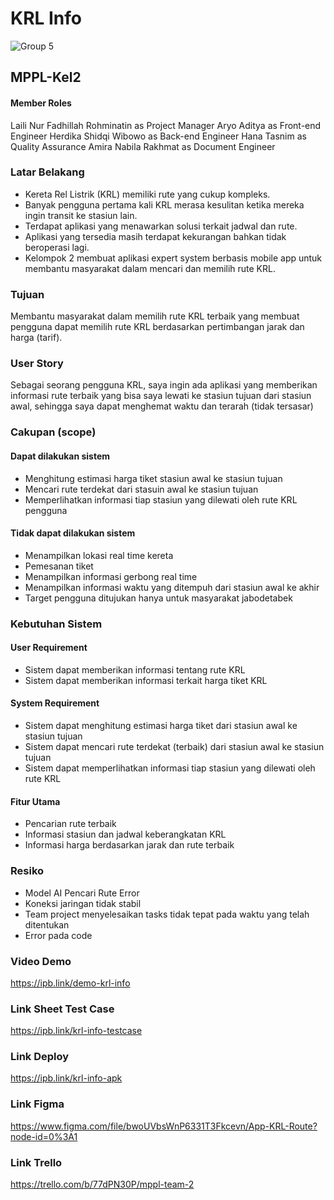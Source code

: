 # KRL Info
![Group 5](https://user-images.githubusercontent.com/79049671/204574429-41a8dd92-7042-49ce-8eaa-90cce9ba58f6.png)

## MPPL-Kel2
#### Member Roles
Laili Nur Fadhillah Rohminatin as Project Manager
Aryo Aditya as Front-end Engineer
Herdika Shidqi Wibowo as Back-end Engineer
Hana Tasnim as Quality Assurance
Amira Nabila Rakhmat as Document Engineer

### Latar Belakang
- Kereta Rel Listrik (KRL) memiliki rute yang cukup kompleks.
- Banyak pengguna pertama kali KRL merasa kesulitan ketika mereka ingin transit ke stasiun lain. 
- Terdapat aplikasi yang menawarkan solusi terkait jadwal dan rute.
- Aplikasi yang tersedia masih terdapat kekurangan bahkan tidak beroperasi lagi.
- Kelompok 2 membuat aplikasi expert system berbasis mobile app untuk membantu masyarakat dalam mencari dan memilih rute KRL.

### Tujuan
Membantu masyarakat dalam memilih rute KRL terbaik yang membuat pengguna dapat memilih rute KRL berdasarkan pertimbangan jarak dan harga (tarif).

### User Story
Sebagai seorang pengguna KRL, saya ingin ada aplikasi yang memberikan informasi rute terbaik yang bisa saya lewati ke stasiun tujuan dari stasiun awal, sehingga saya dapat menghemat waktu dan terarah (tidak tersasar)

### Cakupan (scope)
#### Dapat dilakukan sistem
- Menghitung estimasi harga tiket stasiun awal ke stasiun tujuan
- Mencari rute terdekat dari stasuin awal ke stasiun tujuan
- Memperlihatkan informasi tiap stasiun yang dilewati oleh rute KRL pengguna

#### Tidak dapat dilakukan sistem
- Menampilkan lokasi real time kereta
- Pemesanan tiket
- Menampilkan informasi gerbong real time
- Menampilkan informasi waktu yang ditempuh dari stasiun awal ke akhir
- Target pengguna ditujukan hanya untuk masyarakat jabodetabek

### Kebutuhan Sistem
#### User Requirement
- Sistem dapat memberikan informasi tentang rute KRL
- Sistem dapat memberikan informasi terkait harga tiket KRL

#### System Requirement
- Sistem dapat menghitung estimasi harga tiket dari stasiun awal ke stasiun tujuan
- Sistem dapat mencari rute terdekat (terbaik) dari stasiun awal ke stasiun tujuan
- Sistem dapat memperlihatkan informasi tiap stasiun yang dilewati oleh rute KRL

#### Fitur Utama
- Pencarian rute terbaik
- Informasi stasiun dan jadwal keberangkatan KRL
- Informasi harga berdasarkan jarak dan rute terbaik

### Resiko
- Model AI Pencari Rute Error
- Koneksi jaringan tidak stabil
- Team project menyelesaikan tasks tidak tepat pada waktu yang telah ditentukan
- Error pada code

### Video Demo
https://ipb.link/demo-krl-info 

### Link Sheet Test Case
https://ipb.link/krl-info-testcase 

### Link Deploy
https://ipb.link/krl-info-apk

### Link Figma
https://www.figma.com/file/bwoUVbsWnP6331T3Fkcevn/App-KRL-Route?node-id=0%3A1 

### Link Trello
https://trello.com/b/77dPN30P/mppl-team-2 



